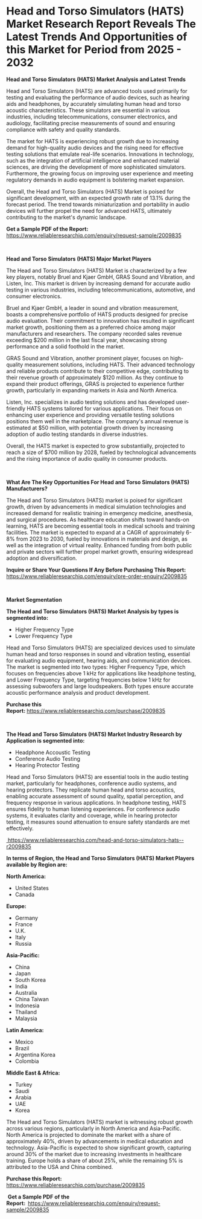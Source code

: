 <p><h1>Head and Torso Simulators (HATS) Market Research Report Reveals The Latest Trends And Opportunities of this Market for Period from 2025 - 2032</h1></p><p><strong>Head and Torso Simulators (HATS) Market Analysis and Latest Trends</strong></p>
<p><p>Head and Torso Simulators (HATS) are advanced tools used primarily for testing and evaluating the performance of audio devices, such as hearing aids and headphones, by accurately simulating human head and torso acoustic characteristics. These simulators are essential in various industries, including telecommunications, consumer electronics, and audiology, facilitating precise measurements of sound and ensuring compliance with safety and quality standards.</p><p>The market for HATS is experiencing robust growth due to increasing demand for high-quality audio devices and the rising need for effective testing solutions that emulate real-life scenarios. Innovations in technology, such as the integration of artificial intelligence and enhanced material sciences, are driving the development of more sophisticated simulators. Furthermore, the growing focus on improving user experience and meeting regulatory demands in audio equipment is bolstering market expansion.</p><p>Overall, the Head and Torso Simulators (HATS) Market is poised for significant development, with an expected growth rate of 13.1% during the forecast period. The trend towards miniaturization and portability in audio devices will further propel the need for advanced HATS, ultimately contributing to the market's dynamic landscape.</p></p>
<p><strong>Get a Sample PDF of the Report:&nbsp;</strong> <a href="https://www.reliableresearchiq.com/enquiry/request-sample/2009835?utm_campaign=2455&utm_medium=2&utm_source=Github&utm_content=ia&utm_term=12042025&utm_id=head-and-torso-simulators-hats">https://www.reliableresearchiq.com/enquiry/request-sample/2009835</a></p>
<p>&nbsp;</p>
<p><strong>Head and Torso Simulators (HATS) Major Market Players</strong></p>
<p><p>The Head and Torso Simulators (HATS) Market is characterized by a few key players, notably Bruel and Kjaer GmbH, GRAS Sound and Vibration, and Listen, Inc. This market is driven by increasing demand for accurate audio testing in various industries, including telecommunications, automotive, and consumer electronics.</p><p>Bruel and Kjaer GmbH, a leader in sound and vibration measurement, boasts a comprehensive portfolio of HATS products designed for precise audio evaluation. Their commitment to innovation has resulted in significant market growth, positioning them as a preferred choice among major manufacturers and researchers. The company recorded sales revenue exceeding $200 million in the last fiscal year, showcasing strong performance and a solid foothold in the market.</p><p>GRAS Sound and Vibration, another prominent player, focuses on high-quality measurement solutions, including HATS. Their advanced technology and reliable products contribute to their competitive edge, contributing to their revenue growth of approximately $120 million. As they continue to expand their product offerings, GRAS is projected to experience further growth, particularly in expanding markets in Asia and North America.</p><p>Listen, Inc. specializes in audio testing solutions and has developed user-friendly HATS systems tailored for various applications. Their focus on enhancing user experience and providing versatile testing solutions positions them well in the marketplace. The company's annual revenue is estimated at $50 million, with potential growth driven by increasing adoption of audio testing standards in diverse industries.</p><p>Overall, the HATS market is expected to grow substantially, projected to reach a size of $700 million by 2028, fueled by technological advancements and the rising importance of audio quality in consumer products.</p></p>
<p>&nbsp;</p>
<p><strong>What Are The Key Opportunities For Head and Torso Simulators (HATS) Manufacturers?</strong></p>
<p><p>The Head and Torso Simulators (HATS) market is poised for significant growth, driven by advancements in medical simulation technologies and increased demand for realistic training in emergency medicine, anesthesia, and surgical procedures. As healthcare education shifts toward hands-on learning, HATS are becoming essential tools in medical schools and training facilities. The market is expected to expand at a CAGR of approximately 6-8% from 2023 to 2030, fueled by innovations in materials and design, as well as the integration of virtual reality. Enhanced funding from both public and private sectors will further propel market growth, ensuring widespread adoption and diversification.</p></p>
<p><strong>Inquire or Share Your Questions If Any Before Purchasing This Report:</strong> <a href="https://www.reliableresearchiq.com/enquiry/pre-order-enquiry/2009835?utm_campaign=2455&utm_medium=2&utm_source=Github&utm_content=ia&utm_term=12042025&utm_id=head-and-torso-simulators-hats">https://www.reliableresearchiq.com/enquiry/pre-order-enquiry/2009835</a></p>
<p>&nbsp;</p>
<p><strong>Market Segmentation</strong></p>
<p><strong>The Head and Torso Simulators (HATS) Market Analysis by types is segmented into:</strong></p>
<p><ul><li>Higher Frequency Type</li><li>Lower Frequency Type</li></ul></p>
<p><p>Head and Torso Simulators (HATS) are specialized devices used to simulate human head and torso responses in sound and vibration testing, essential for evaluating audio equipment, hearing aids, and communication devices. The market is segmented into two types: Higher Frequency Type, which focuses on frequencies above 1 kHz for applications like headphone testing, and Lower Frequency Type, targeting frequencies below 1 kHz for assessing subwoofers and large loudspeakers. Both types ensure accurate acoustic performance analysis and product development.</p></p>
<p><strong>Purchase this Report:&nbsp;</strong><a href="https://www.reliableresearchiq.com/purchase/2009835?utm_campaign=2455&utm_medium=2&utm_source=Github&utm_content=ia&utm_term=12042025&utm_id=head-and-torso-simulators-hats">https://www.reliableresearchiq.com/purchase/2009835</a></p>
<p>&nbsp;</p>
<p><strong>The Head and Torso Simulators (HATS) Market Industry Research by Application is segmented into:</strong></p>
<p><ul><li>Headphone Accoustic Testing</li><li>Conference Audio Testing</li><li>Hearing Protector Testing</li></ul></p>
<p><p>Head and Torso Simulators (HATS) are essential tools in the audio testing market, particularly for headphones, conference audio systems, and hearing protectors. They replicate human head and torso acoustics, enabling accurate assessment of sound quality, spatial perception, and frequency response in various applications. In headphone testing, HATS ensures fidelity to human listening experiences. For conference audio systems, it evaluates clarity and coverage, while in hearing protector testing, it measures sound attenuation to ensure safety standards are met effectively.</p></p>
<p><a href="https://www.reliableresearchiq.com/head-and-torso-simulators-hats--r2009835?utm_campaign=2455&utm_medium=2&utm_source=Github&utm_content=ia&utm_term=12042025&utm_id=head-and-torso-simulators-hats">&nbsp;https://www.reliableresearchiq.com/head-and-torso-simulators-hats--r2009835</a></p>
<p><strong>In terms of Region, the Head and Torso Simulators (HATS) Market Players available by Region are:</strong></p>
<p>
    <p> <strong> North America: </strong>
        <ul>
            <li>United States</li>
            <li>Canada</li>
        </ul>
        </p> 
    <p> <strong> Europe: </strong>
        <ul>
            <li>Germany</li>
            <li>France</li>
            <li>U.K.</li>
            <li>Italy</li>
            <li>Russia</li>
        </ul>
        </p> 
    <p> <strong> Asia-Pacific: </strong>
        <ul>
            <li>China</li>
            <li>Japan</li>
            <li>South Korea</li>
            <li>India</li>
            <li>Australia</li>
            <li>China Taiwan</li>
            <li>Indonesia</li>
            <li>Thailand</li>
            <li>Malaysia</li>
        </ul>
        </p> 
    <p> <strong> Latin America: </strong>
        <ul>
            <li>Mexico</li>
            <li>Brazil</li>
            <li>Argentina Korea</li>
            <li>Colombia</li>
        </ul>
        </p> 
    <p> <strong> Middle East & Africa: </strong>
        <ul>
            <li>Turkey</li>
            <li>Saudi</li>
            <li>Arabia</li>
            <li>UAE</li>
            <li>Korea</li>
        </ul>
    </p>
    </p>
<p><p>The Head and Torso Simulators (HATS) market is witnessing robust growth across various regions, particularly in North America and Asia-Pacific. North America is projected to dominate the market with a share of approximately 40%, driven by advancements in medical education and technology. Asia-Pacific is expected to show significant growth, capturing around 30% of the market due to increasing investments in healthcare training. Europe holds a share of about 25%, while the remaining 5% is attributed to the USA and China combined.</p></p>
<p><strong>Purchase this Report: </strong><a href="https://www.reliableresearchiq.com/purchase/2009835?utm_campaign=2455&utm_medium=2&utm_source=Github&utm_content=ia&utm_term=12042025&utm_id=head-and-torso-simulators-hats">https://www.reliableresearchiq.com/purchase/2009835</a></p>
<p>&nbsp;<strong>Get a Sample PDF of the Report:&nbsp;&nbsp;</strong><a href="https://www.reliableresearchiq.com/enquiry/request-sample/2009835?utm_campaign=2455&utm_medium=2&utm_source=Github&utm_content=ia&utm_term=12042025&utm_id=head-and-torso-simulators-hats">https://www.reliableresearchiq.com/enquiry/request-sample/2009835</a></p>
<p><strong></strong></p>
<p><p></p><p></p><p></p></p>